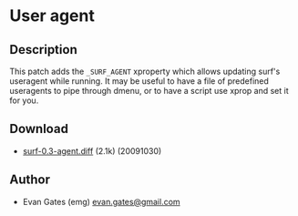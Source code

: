 User agent
==========

Description
-----------

This patch adds the `_SURF_AGENT` xproperty which allows updating surf's useragent
while running. It may be useful to have a file of predefined useragents to pipe
through dmenu, or to have a script use xprop and set it for you.

Download
--------

* [surf-0.3-agent.diff](surf-0.3-agent.diff) (2.1k) (20091030)

Author
------

* Evan Gates (emg) <evan.gates@gmail.com>

